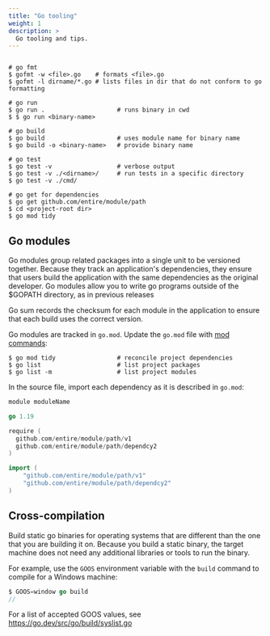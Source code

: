 ```yaml
---
title: "Go tooling"
weight: 1
description: >
  Go tooling and tips.
---
```


```shell

# go fmt
$ gofmt -w <file>.go    # formats <file>.go
$ gofmt -l dirname/*.go # lists files in dir that do not conform to go formatting 

# go run
$ go run .                    # runs binary in cwd
$ $ go run <binary-name>

# go build
$ go build                    # uses module name for binary name
$ go build -o <binary-name>   # provide binary name

# go test
$ go test -v                  # verbose output
$ go test -v ./<dirname>/     # run tests in a specific directory
$ go test -v ./cmd/

# go get for dependencies
$ go get github.com/entire/module/path
$ cd <project-root dir>
$ go mod tidy
```

## Go modules

Go modules group related packages into a single unit to be versioned together. Because they track an application's dependencies, they ensure that users build the application with the same dependencies as the original developer. Go modules allow you to write go programs outside of the $GOPATH directory, as in previous releases

Go sum records the checksum for each module in the application to ensure that each build uses the correct version.

Go modules are tracked in `go.mod`. Update the `go.mod` file with [mod commands](https://go.dev/ref/mod#mod-commands):

```shell
$ go mod tidy                 # reconcile project dependencies
$ go list                     # list project packages
$ go list -m                  # list project modules
```

In the source file, import each dependency as it is described in `go.mod`:

```go
module moduleName

go 1.19

require (
  github.com/entire/module/path/v1
  github.com/entire/module/path/dependcy2
)
```

```go
import (
    "github.com/entire/module/path/v1"
    "github.com/entire/module/path/dependcy2"
)
```

## Cross-compilation

Build static go binaries for operating systems that are different than the one that you are building it on. Because you build a static binary, the target machine does not need any additional libraries or tools to run the binary.

For example, use the `GOOS` environment variable with the `build` command to compile for a Windows machine:

```go
$ GOOS=window go build
// 
```

For a list of accepted GOOS values, see https://go.dev/src/go/build/syslist.go